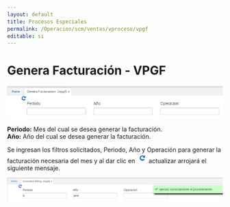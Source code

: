 ```yaml
---
layout: default
title: Procesos Especiales
permalink: /Operacion/scm/ventas/vproceso/vpgf
editable: si
---
```


# Genera Facturación - VPGF

![](vpgf1.png)

**Periodo:** Mes del cual se desea generar la facturación.  
**Año:** Año del cual se desea generar la facturación.  

Se ingresan los filtros solicitados, Periodo, Año y Operación para generar la facturación necesaria del mes y al dar clic en ![](vpgf2.png) actualizar arrojará el siguiente mensaje.  


![](vpgf3.png)